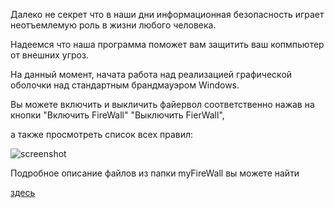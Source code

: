 
Далеко не секрет что в наши дни информационная безопасность играет неотъемлемую роль в жизни любого человека.

Надеемся что наша программа поможет вам защитить ваш копмпьютер от внешних угроз.

На данный момент, начата работа над реализацией графической оболочки над стандартным брандмауэром Windows.

Вы можете включить и выкличить файервол соответственно нажав на кнопки "Включить FireWall" "Выключить FierWall",

а также просмотреть список всех правил:

![screenshot](https://pp.vk.me/c631227/v631227095/29/dDKt064EhO8.jpg)

Подробное описание файлов из папки myFireWall вы можете найти

[здесь](https://github.com/makarovmikhail/OperationSistemsProject/blob/master/myFireWall/myFireWall/ReadMe.txt)
